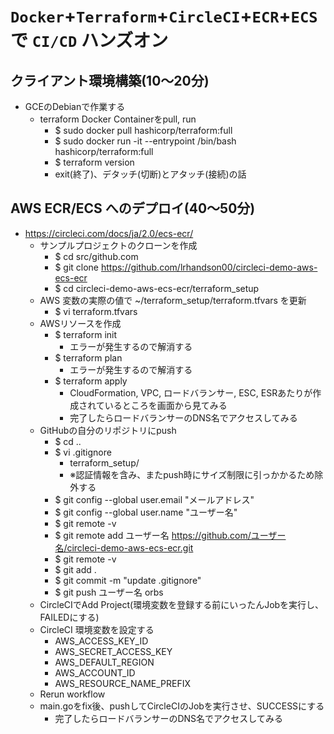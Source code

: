 # `Docker`+`Terraform`+`CircleCI`+`ECR`+`ECS` で `CI/CD` ハンズオン

## クライアント環境構築(10～20分)
- GCEのDebianで作業する
  - terraform Docker Containerをpull, run
    - $ sudo docker pull hashicorp/terraform:full
    - $ sudo docker run -it --entrypoint /bin/bash hashicorp/terraform:full
    - $ terraform version
    - exit(終了)、デタッチ(切断)とアタッチ(接続)の話

## AWS ECR/ECS へのデプロイ(40～50分)
- https://circleci.com/docs/ja/2.0/ecs-ecr/
  - サンプルプロジェクトのクローンを作成
    - $ cd src/github.com
    - $ git clone https://github.com/lrhandson00/circleci-demo-aws-ecs-ecr
    - $ cd circleci-demo-aws-ecs-ecr/terraform_setup
  - AWS 変数の実際の値で ~/terraform_setup/terraform.tfvars を更新
    - $ vi terraform.tfvars 
  - AWSリソースを作成
    - $ terraform init
      - エラーが発生するので解消する
    - $ terraform plan
      - エラーが発生するので解消する
    - $ terraform apply
      - CloudFormation, VPC, ロードバランサー, ESC, ESRあたりが作成されているところを画面から見てみる
      - 完了したらロードバランサーのDNS名でアクセスしてみる
  - GitHubの自分のリポジトリにpush
    - $ cd ..
    - $ vi .gitignore
      - terraform_setup/
      - ※認証情報を含み、またpush時にサイズ制限に引っかかるため除外する
    - $ git config --global user.email "メールアドレス"
    - $ git config --global user.name "ユーザー名"
    - $ git remote -v
    - $ git remote add ユーザー名 https://github.com/ユーザー名/circleci-demo-aws-ecs-ecr.git
    - $ git remote -v
    - $ git add .
    - $ git commit -m "update .gitignore"
    - $ git push ユーザー名 orbs
  - CircleCIでAdd Project(環境変数を登録する前にいったんJobを実行し、FAILEDにする)
  - CircleCI 環境変数を設定する
    - AWS_ACCESS_KEY_ID
    - AWS_SECRET_ACCESS_KEY
    - AWS_DEFAULT_REGION
    - AWS_ACCOUNT_ID
    - AWS_RESOURCE_NAME_PREFIX
  - Rerun workflow
  - main.goをfix後、pushしてCircleCIのJobを実行させ、SUCCESSにする
    - 完了したらロードバランサーのDNS名でアクセスしてみる
